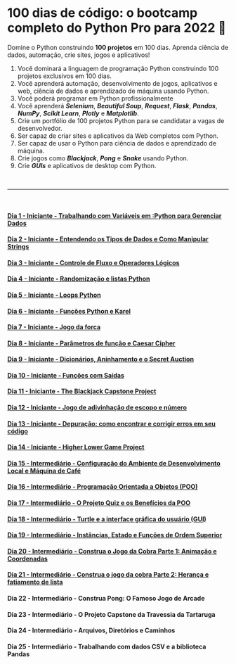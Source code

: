 
# 100 dias de código: o bootcamp completo do Python Pro para 2022 :snake:

Domine o Python construindo **100 projetos** em 100 dias. Aprenda ciência de dados, automação, crie sites, jogos e aplicativos!

1. Você dominará a linguagem de programação Python construindo 100 projetos exclusivos em 100 dias.
2. Você aprenderá automação, desenvolvimento de jogos, aplicativos e web, ciência de dados e aprendizado de máquina usando Python.
3. Você poderá programar em Python profissionalmente
4. Você aprenderá _**Selenium**_, _**Beautiful Soup**_, _**Request**_, _**Flask**_, _**Pandas**_, _**NumPy**_, _**Scikit Learn**_, _**Plotly**_ e _**Matplotlib**_.
5. Crie um portfólio de 100 projetos Python para se candidatar a vagas de desenvolvedor.
6. Ser capaz de criar sites e aplicativos da Web completos com Python.
7. Ser capaz de usar o Python para ciência de dados e aprendizado de máquina.
8. Crie jogos como _**Blackjack**_, _**Pong**_ e _**Snake**_ usando Python.
9. Crie _**GUIs**_ e aplicativos de desktop com Python.

<br>

---

<br>

#### [Dia 1 - Iniciante - Trabalhando com Variáveis em :Python para Gerenciar Dados](https://github.com/mardenmnt/100-days-of-code/tree/main/day_01)

#### [Dia 2 - Iniciante - Entendendo os Tipos de Dados e Como Manipular Strings](https://github.com/mardenmnt/100-days-of-code/tree/main/day_02)

#### [Dia 3 - Iniciante - Controle de Fluxo e Operadores Lógicos](https://github.com/mardenmnt/100-days-of-code/tree/main/day_03)

#### [Dia 4 - Iniciante - Randomização e listas Python](https://github.com/mardenmnt/100-days-of-code/tree/main/day_04)

#### [Dia 5 - Iniciante - Loops Python](https://github.com/mardenmnt/100-days-of-code/tree/main/day_05)

#### [Dia 6 - Iniciante - Funções Python e Karel](https://github.com/mardenmnt/100-days-of-code/tree/main/day_06)

#### [Dia 7 - Iniciante - Jogo da forca](https://github.com/mardenmnt/100-days-of-code/tree/main/day_07)

#### [Dia 8 - Iniciante - Parâmetros de função e Caesar Cipher](https://github.com/mardenmnt/100-days-of-code/tree/main/day_08)

#### [Dia 9 - Iniciante - Dicionários, Aninhamento e o Secret Auction](https://github.com/mardenmnt/100-days-of-code/tree/main/day_09)

#### [Dia 10 - Iniciante - Funções com Saídas](https://github.com/mardenmnt/100-days-of-code/tree/main/day_10)

#### [Dia 11 - Iniciante - The Blackjack Capstone Project](https://github.com/mardenmnt/100-days-of-code/tree/main/day_11)

#### [Dia 12 - Iniciante - Jogo de adivinhação de escopo e número](https://github.com/mardenmnt/100-days-of-code/tree/main/day_12)

#### [Dia 13 - Iniciante - Depuração: como encontrar e corrigir erros em seu código](https://github.com/mardenmnt/100-days-of-code/tree/main/day_13)

#### [Dia 14 - Iniciante - Higher Lower Game Project](https://github.com/mardenmnt/100-days-of-code/tree/main/day_14)

#### [Dia 15 - Intermediário - Configuração do Ambiente de Desenvolvimento Local e Máquina de Café](https://github.com/mardenmnt/100-days-of-code/tree/main/day_15)

#### [Dia 16 - Intermediário - Programação Orientada a Objetos (POO)](https://github.com/mardenmnt/100-days-of-code/tree/main/day_16)

#### [Dia 17 - Intermediário - O Projeto Quiz e os Benefícios da POO](https://github.com/mardenmnt/100-days-of-code/tree/main/day_17)

#### [Dia 18 - Intermediário - Turtle e a interface gráfica do usuário (GUI)](https://github.com/mardenmnt/100-days-of-code/tree/main/day_18)

#### [Dia 19 - Intermediário - Instâncias, Estado e Funções de Ordem Superior](https://github.com/mardenmnt/100-days-of-code/tree/main/day_19)

#### [Dia 20 - Intermediário - Construa o Jogo da Cobra Parte 1: Animação e Coordenadas](https://github.com/mardenmnt/100-days-of-code/tree/main/day_20_and_21)

#### [Dia 21 - Intermediário - Construa o jogo da cobra Parte 2: Herança e fatiamento de lista](https://github.com/mardenmnt/100-days-of-code/tree/main/day_20_and_21)

#### Dia 22 - Intermediário - Construa Pong: O Famoso Jogo de Arcade

#### Dia 23 - Intermediário - O Projeto Capstone da Travessia da Tartaruga

#### Dia 24 - Intermediário - Arquivos, Diretórios e Caminhos

#### Dia 25 - Intermediário - Trabalhando com dados CSV e a biblioteca Pandas
